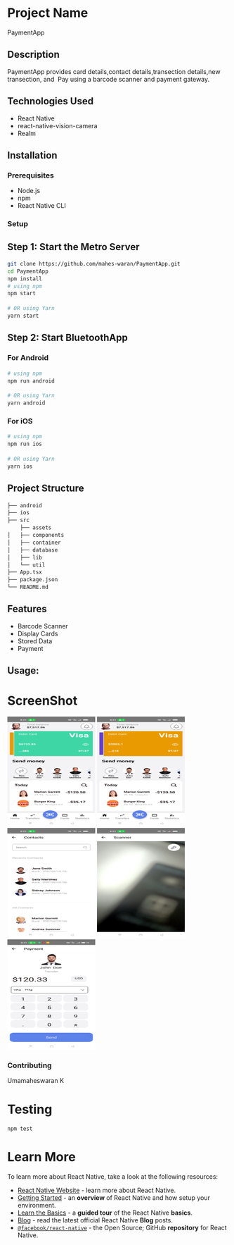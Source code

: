 # Project Name
PaymentApp


## Description
PaymentApp provides card details,contact details,transection details,new transection, and 
Pay using a barcode scanner and payment gateway.

## Technologies Used
- React Native
- react-native-vision-camera
- Realm

## Installation
### Prerequisites
- Node.js
- npm
- React Native CLI

### Setup
## Step 1: Start the Metro Server
```bash
git clone https://github.com/mahes-waran/PaymentApp.git
cd PaymentApp
npm install
# using npm
npm start

# OR using Yarn
yarn start
```

## Step 2: Start BluetoothApp
### For Android

```bash
# using npm
npm run android

# OR using Yarn
yarn android
```

### For iOS

```bash
# using npm
npm run ios

# OR using Yarn
yarn ios
```

## Project Structure
```bash
├── android
├── ios
├── src
    ├── assets
│   ├── components
│   ├── container
│   ├── database
│   ├── lib
│   └── util
├── App.tsx
├── package.json
└── README.md
```

## Features
- Barcode Scanner
- Display Cards
- Stored Data
- Payment

## Usage:
# ScreenShot

<img width=200 height=250 src="./screenshot/Dashboard.png" style="border:5px solid black padding:5px"> <img width=200 height=250 src="./screenshot/Dashboard_1.png" style="border:5px solid black padding:5px"> <img width=200 height=250 src="./screenshot/Contacts.png" style="border:5px solid black padding:5px"> <img width=200 height=250 src="./screenshot/Scanner.png" style="border:5px solid black padding:5px"> <img width=200 height=250 src="./screenshot/Payment.png" style="border:5px solid black padding:5px">

### Contributing
Umamaheswaran K


# Testing
```bash
npm test
```

# Learn More

To learn more about React Native, take a look at the following resources:

- [React Native Website](https://reactnative.dev) - learn more about React Native.
- [Getting Started](https://reactnative.dev/docs/environment-setup) - an **overview** of React Native and how setup your environment.
- [Learn the Basics](https://reactnative.dev/docs/getting-started) - a **guided tour** of the React Native **basics**.
- [Blog](https://reactnative.dev/blog) - read the latest official React Native **Blog** posts.
- [`@facebook/react-native`](https://github.com/facebook/react-native) - the Open Source; GitHub **repository** for React Native.
